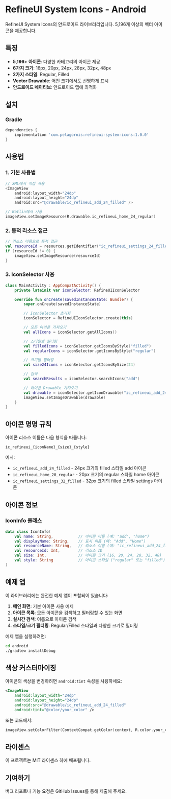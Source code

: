 # RefineUI System Icons - Android

RefineUI System Icons의 안드로이드 라이브러리입니다. 5,196개 이상의 벡터 아이콘을 제공합니다.

## 특징

- **5,196+ 아이콘**: 다양한 카테고리의 아이콘 제공
- **6가지 크기**: 16px, 20px, 24px, 28px, 32px, 48px
- **2가지 스타일**: Regular, Filled
- **Vector Drawable**: 어떤 크기에서도 선명하게 표시
- **안드로이드 네이티브**: 안드로이드 앱에 최적화

## 설치

### Gradle

```gradle
dependencies {
    implementation 'com.pelagornis:refineui-system-icons:1.0.0'
}
```

## 사용법

### 1. 기본 사용법

```kotlin
// XML에서 직접 사용
<ImageView
    android:layout_width="24dp"
    android:layout_height="24dp"
    android:src="@drawable/ic_refineui_add_24_filled" />

// Kotlin에서 사용
imageView.setImageResource(R.drawable.ic_refineui_home_24_regular)
```

### 2. 동적 리소스 접근

```kotlin
// 리소스 이름으로 동적 접근
val resourceId = resources.getIdentifier("ic_refineui_settings_24_filled", "drawable", packageName)
if (resourceId != 0) {
    imageView.setImageResource(resourceId)
}
```

### 3. IconSelector 사용

```kotlin
class MainActivity : AppCompatActivity() {
    private lateinit var iconSelector: RefineUIIconSelector

    override fun onCreate(savedInstanceState: Bundle?) {
        super.onCreate(savedInstanceState)

        // IconSelector 초기화
        iconSelector = RefineUIIconSelector.create(this)

        // 모든 아이콘 가져오기
        val allIcons = iconSelector.getAllIcons()

        // 스타일별 필터링
        val filledIcons = iconSelector.getIconsByStyle("filled")
        val regularIcons = iconSelector.getIconsByStyle("regular")

        // 크기별 필터링
        val size24Icons = iconSelector.getIconsBySize(24)

        // 검색
        val searchResults = iconSelector.searchIcons("add")

        // 아이콘 Drawable 가져오기
        val drawable = iconSelector.getIconDrawable("ic_refineui_add_24_filled")
        imageView.setImageDrawable(drawable)
    }
}
```

## 아이콘 명명 규칙

아이콘 리소스 이름은 다음 형식을 따릅니다:

```
ic_refineui_{iconName}_{size}_{style}
```

예시:

- `ic_refineui_add_24_filled` - 24px 크기의 filled 스타일 add 아이콘
- `ic_refineui_home_20_regular` - 20px 크기의 regular 스타일 home 아이콘
- `ic_refineui_settings_32_filled` - 32px 크기의 filled 스타일 settings 아이콘

## 아이콘 정보

### IconInfo 클래스

```kotlin
data class IconInfo(
    val name: String,           // 아이콘 이름 (예: "add", "home")
    val displayName: String,    // 표시 이름 (예: "Add", "Home")
    val resourceName: String,   // 리소스 이름 (예: "ic_refineui_add_24_filled")
    val resourceId: Int,        // 리소스 ID
    val size: Int,              // 아이콘 크기 (16, 20, 24, 28, 32, 48)
    val style: String           // 아이콘 스타일 ("regular" 또는 "filled")
)
```

## 예제 앱

이 라이브러리에는 완전한 예제 앱이 포함되어 있습니다:

1. **메인 화면**: 기본 아이콘 사용 예제
2. **아이콘 목록**: 모든 아이콘을 검색하고 필터링할 수 있는 화면
3. **실시간 검색**: 이름으로 아이콘 검색
4. **스타일/크기 필터링**: Regular/Filled 스타일과 다양한 크기로 필터링

예제 앱을 실행하려면:

```bash
cd android
./gradlew installDebug
```

## 색상 커스터마이징

아이콘의 색상을 변경하려면 `android:tint` 속성을 사용하세요:

```xml
<ImageView
    android:layout_width="24dp"
    android:layout_height="24dp"
    android:src="@drawable/ic_refineui_add_24_filled"
    android:tint="@color/your_color" />
```

또는 코드에서:

```kotlin
imageView.setColorFilter(ContextCompat.getColor(context, R.color.your_color))
```

## 라이센스

이 프로젝트는 MIT 라이센스 하에 배포됩니다.

## 기여하기

버그 리포트나 기능 요청은 GitHub Issues를 통해 제출해 주세요.
